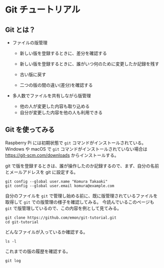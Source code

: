 # Git チュートリアル

## Git とは？

- ファイルの版管理

  - 新しい版を登録するときに、差分を確認する

  - 新しい版を登録するときに、誰がいつ何のために変更したか記録を残す

  - 古い版に戻す

  - 二つの版の間の違い(差分)を確認する



- 多人数でファイルを共有しながら版管理

  - 他の人が変更した内容も取り込める
  - 自分が変更した内容を他の人も利用できる



## Git を使ってみる

Raspberry Pi には初期状態で `git` コマンドがインストールされている。Windows や macOS で `git` コマンドがインストールされていない場合は https://git-scm.com/downloads からインストールする。

git で版を登録するときは、誰が操作したのか記録するので、まず、自分の名前とメールアドレスを git に設定する。

```shell
git config --global user.name "Komura Takaaki"
git config --global user.email komura@example.com
```



自分のファイルを `git` で管理し始める前に、既に版管理されているファイルを取得して `git` での版管理の様子を確認してみる。
今読んでいるこのページも `git` で版管理しているので、この内容を例として見てみる。

```shell
git clone https://github.com/emon/git-tutorial.git
cd git-tutorial
```

どんなファイルが入っているか確認する。

```shell
ls -l
```

これまでの版の履歴を確認する。

```shell
git log
```



